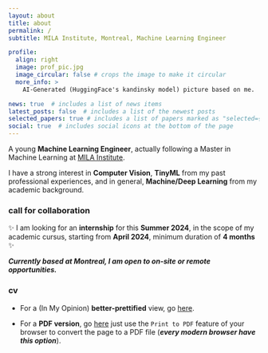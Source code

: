 ```yaml
---
layout: about
title: about
permalink: /
subtitle: MILA Institute, Montreal, Machine Learning Engineer

profile:
  align: right
  image: prof_pic.jpg
  image_circular: false # crops the image to make it circular
  more_info: >
    AI-Generated (HuggingFace's kandinsky model) picture based on me.

news: true  # includes a list of news items
latest_posts: false  # includes a list of the newest posts
selected_papers: true # includes a list of papers marked as "selected={true}"
social: true  # includes social icons at the bottom of the page
---
```


A young **Machine Learning Engineer**, actually following a Master in Machine Learning at [MILA Institute](https://mila.quebec/en/professional-programs/).

I have a strong interest in **Computer Vision**, **TinyML** from my past professional experiences, and in general, **Machine/Deep Learning** from my academic background.

### call for collaboration

:sparkles: I am looking for an **internship** for this **Summer 2024**, in the scope of my academic cursus, starting from **April 2024**, minimum duration of **4 months** :sparkles:

***Currently based at Montreal, I am open to on-site or remote opportunities.***

### cv

* For a (In My Opinion) **better-prettified** view, go [here](https://registry.jsonresume.org/loloMD).

* For a **PDF version**, go [here](https://registry.jsonresume.org/loloMD?theme=onepage-plus) just use the `Print to PDF` feature of your browser to convert the page to a PDF file (***every modern browser have this option***).

